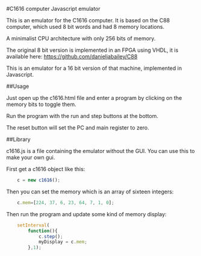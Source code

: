 #C1616 computer Javascript emulator

This is an emulator for the C1616 computer. It is based on the C88 computer, which used 8 bit words and had 8 memory locations.

A minimalist CPU architecture with only 256 bits of memory.

The original 8 bit version is implemented in an FPGA using VHDL, it is available here: https://github.com/danieljabailey/C88

This is an emulator for a 16 bit version of that machine, implemented in Javascript.

##Usage

Just open up the c1616.html file and enter a program by clicking on the memory bits to toggle them.

Run the program with the run and step buttons at the bottom.

The reset button will set the PC and main register to zero.

##Library

c1616.js is a file containing the emulator without the GUI.
You can use this to make your own gui.

First get a c1616 object like this:

```javascript
	c = new c1616();
```

Then you can set the memory which is an array of sixteen integers:
```javascript
	c.mem=[224, 37, 6, 23, 64, 7, 1, 0];
```

Then run the program and update some kind of memory display:
```javascript
	setInterval(
		function(){
			c.step();
			myDisplay = c.mem;
		},1);
```
